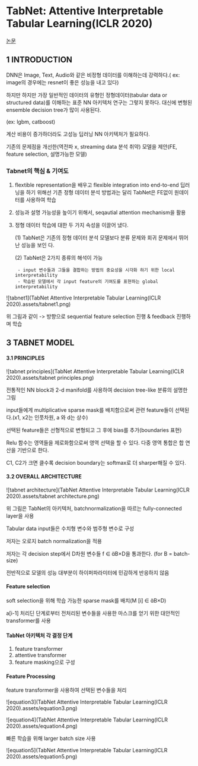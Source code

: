 # TabNet: Attentive Interpretable Tabular Learning(ICLR 2020)

[논문](https://openreview.net/forum?id=BylRkAEKDH)

## 1 INTRODUCTION

DNN은 Image, Text, Audio와 같은 비정형 데이터를 이해하는데 강력하다.( ex: image의 경우에는 resnet이 좋은 성능을 내고 있다) 

하지만 하지만 가장 일반적인 데이터의 유형인 정형데이터(tabular data or structured data)를 이해하는 표준 NN 아키텍처 연구는 그렇지 못하다. 대신에 변형된 ensemble decision tree가 많이 사용된다.

(ex: lgbm, catboost)

계산 비용이 증가하더라도 고성능 딥러닝 NN 아키텍처가 필요하다.

기존의 문제점을 개선한(역전파 x, streaming data 분석 취약) 모델을 제안(FE, feature selection, 설명가능한 모델)



### Tabnet의 핵심 & 기여도

1. flextible representation을 배우고 flexible integration into end-to-end 딥러닝을 하기 위해선 기존 정형 데이터 분석 방법과는 달리 TabNet은 FE없이 원데이터를 사용하여 학습

2. 성능과 설명 가능성을 높이기 위해서, seqautial attention mechanism을 활용

3. 정형 데이터 학습에 대한 두 가지 속성을 이끌어 냈다.

   (1) TabNet은 기존의 정형 데이터 분석 모델보다 분류 문제와 회귀 문제에서 뛰어난 성능을 보인	    다.

   (2) TabNet은 2가지 종류의 해석이 가능

    	- input 변수들과 그들을 결합하는 방법의 중요성을 시각화 하기 위한 local interpretability
    	- 학습된 모델에서 각 input feature의 기여도를 표현하는 global interpretability

   

![tabnet1](TabNet Attentive Interpretable Tabular Learning(ICLR 2020).assets/tabnet1.png)



위 그림과 같이 -> 방향으로 sequential feature selection 진행 & feedback 진행하며 학습



## 3 TABNET MODEL

#### 3.1 PRINCIPLES



![tabnet principles](TabNet Attentive Interpretable Tabular Learning(ICLR 2020).assets/tabnet principles.png)



전통적인 NN block과 2-d manifold를 사용하여 decision tree-like 분류의 설명한 그림

input들에게 multiplicative sparse mask를 배치함으로써 관련 feature들이 선택된다.(x1, x2는 인풋차원, a 와 d는 상수)

선택된 feature들은 선형적으로 변형되고 그 후에 bias를 추가(boundaries 표현)

Relu 함수는 영역들을 제로화함으로써 영역 선택을 할 수 있다. 다중 영역 통합은 합 연산을 기반으로 한다.

C1, C2가 크면 클수록 decision boundary는 softmax로 더 sharper해질 수 있다.



#### 3.2 OVERALL ARCHITECTURE

![tabnet architecture](TabNet Attentive Interpretable Tabular Learning(ICLR 2020).assets/tabnet architecture.png)

위 그림은 TabNet의 아키텍처, batchnormalization을 따르는 fully-connected layer을 사용

Tabular data input들은 수치형 변수와 범주형 변수로 구성

저자는 오로지 batch normalization을 적용

저자는 각 decision step에서  D차원 변수들 f ∈ B×D을 통과한다. (for B = batch-size) 

전반적으로 모델의 성능 대부분이 하이퍼파라미터에 민감하게 반응하지 않음



#### Feature selection

soft selection을 위해 학습 가능한 sparse mask를 배치(M [i] ∈ B×D)

a[i-1] 처리딘 단계로부터 전처리된 변수들을 사용한 마스크를 얻기 위한 대안적인 transformer를 사용



#### TabNet 아키텍처 각 결정 단계

1. feature transformer
2. attentive transformer
3. feature masking으로 구성



#### Feature Processing

feature transformer을 사용하여 선택된 변수들을 처리

![equation3](TabNet Attentive Interpretable Tabular Learning(ICLR 2020).assets/equation3.png)



![equation4](TabNet Attentive Interpretable Tabular Learning(ICLR 2020).assets/equation4.png)



빠른 학습을 위해 larger batch size 사용





![equation5](TabNet Attentive Interpretable Tabular Learning(ICLR 2020).assets/equation5.png)

